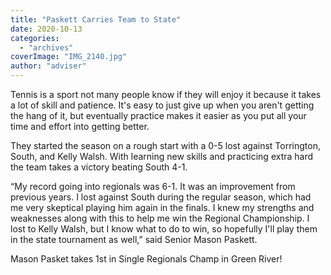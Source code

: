 ```yaml
---
title: "Paskett Carries Team to State"
date: 2020-10-13
categories: 
  - "archives"
coverImage: "IMG_2140.jpg"
author: "adviser"
---
```


Tennis is a sport not many people know if they will enjoy it because it takes a lot of skill and patience. It's easy to just give up when you aren't getting the hang of it, but eventually practice makes it easier as you put all your time and effort into getting better.

They started the season on a rough start with a 0-5 lost against Torrington, South, and Kelly Walsh. With learning new skills and practicing extra hard the team takes a victory beating South 4-1.

“My record going into regionals was 6-1. It was an improvement from previous years. I lost against South during the regular season, which had me very skeptical playing him again in the finals. I knew my strengths and weaknesses along with this to help me win the Regional Championship. I lost to Kelly Walsh, but I know what to do to win, so hopefully I'll play them in the state tournament as well,” said Senior Mason Paskett. 

Mason Pasket takes 1st in Single Regionals Champ in Green River!
